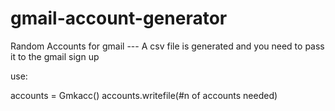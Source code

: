 # gmail-account-generator 
Random Accounts for gmail --- A csv file is generated and you need to pass it to the gmail sign up 

use:

accounts = Gmkacc()
accounts.writefile(#n of accounts needed)
